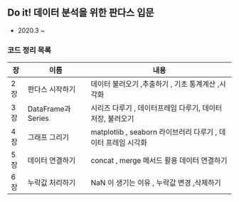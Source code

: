## Do it! 데이터 분석을 위한 판다스 입문

- 2020.3 ~

### 코드 정리 목록

장|이름|내용
-|-|-
2장|판다스 시작하기|데이터 불러오기 ,추출하기 , 기초 통계계산 ,시각화
3장|DataFrame과 Series|시리즈 다루기 , 데이터프레임 다루기, 데이터 저장, 불러오기
4장|그래프 그리기|matplotlib , seaborn 라이브러리 다루기 , 데이터 프레임 시각화
5장|데이터 연결하기|concat , merge 메서드 활용 데이터 연결하기
6장|누락값 처리하기|NaN 이 생기는 이유 , 누락값 변경 ,삭제하기
